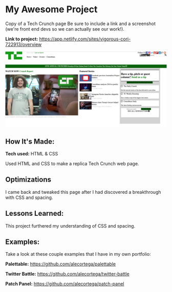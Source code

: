 # My Awesome Project
Copy of a Tech Crunch page  Be sure to include a link and a screenshot (we're front end devs so we can actually see our work!).

**Link to project:** https://app.netlify.com/sites/vigorous-cori-722913/overview

![alt tag](TechCrunch.png)

## How It's Made:

**Tech used:** HTML & CSS

Used HTML and CSS to make a replica Tech Crunch web page.

## Optimizations
I came back and tweaked this page after I had discovered a breakthrough with CSS and spacing.

## Lessons Learned:

This project furthered my understanding of CSS and spacing.

## Examples:
Take a look at these couple examples that I have in my own portfolio:

**Palettable:** https://github.com/alecortega/palettable

**Twitter Battle:** https://github.com/alecortega/twitter-battle

**Patch Panel:** https://github.com/alecortega/patch-panel
